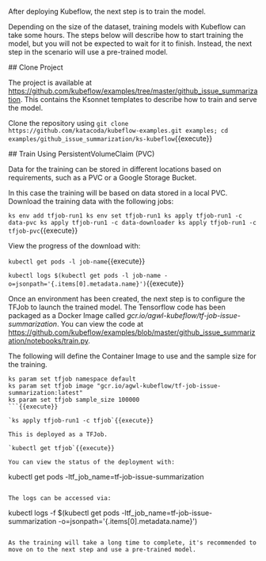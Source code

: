 After deploying Kubeflow, the next step is to train the model.

Depending on the size of the dataset, training models with Kubeflow can take some hours. The steps below will describe how to start training the model, but you will not be expected to wait for it to finish. Instead, the next step in the scenario will use a pre-trained model.

## Clone Project

The project is available at https://github.com/kubeflow/examples/tree/master/github_issue_summarization. This contains the Ksonnet templates to describe how to train and serve the model.

Clone the repository using `git clone https://github.com/katacoda/kubeflow-examples.git examples; cd examples/github_issue_summarization/ks-kubeflow`{{execute}}

## Train Using PersistentVolumeClaim (PVC)

Data for the training can be stored in different locations based on requirements, such as a PVC or a Google Storage Bucket. 

In this case the training will be based on data stored in a local PVC. Download the training data with the following jobs:

`
ks env add tfjob-run1
ks env set tfjob-run1
ks apply tfjob-run1 -c data-pvc
ks apply tfjob-run1 -c data-downloader
ks apply tfjob-run1 -c tfjob-pvc
`{{execute}}

View the progress of the download with:

`kubectl get pods -l job-name`{{execute}}

`kubectl logs $(kubectl get pods -l job-name -o=jsonpath='{.items[0].metadata.name}')`{{execute}}

Once an environment has been created, the next step is to configure the TFJob to launch the trained model. The Tensorflow code has been packaged as a Docker Image called _gcr.io/agwl-kubeflow/tf-job-issue-summarization_. You can view the code at https://github.com/kubeflow/examples/blob/master/github_issue_summarization/notebooks/train.py.

The following will define the Container Image to use and the sample size for the training.

```
ks param set tfjob namespace default
ks param set tfjob image "gcr.io/agwl-kubeflow/tf-job-issue-summarization:latest"
ks param set tfjob sample_size 100000 
```{{execute}}

`ks apply tfjob-run1 -c tfjob`{{execute}}

This is deployed as a TFJob.

`kubectl get tfjob`{{execute}}

You can view the status of the deployment with:

```
kubectl get pods -ltf_job_name=tf-job-issue-summarization
```{{execute}}

The logs can be accessed via:

```
kubectl logs -f $(kubectl get pods -ltf_job_name=tf-job-issue-summarization -o=jsonpath='{.items[0].metadata.name}')
```{{execute}}

As the training will take a long time to complete, it's recommended to move on to the next step and use a pre-trained model.
